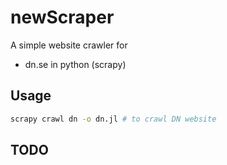 # newScraper

A simple website crawler for 
* dn.se 
in python (scrapy)

## Usage
```bash
scrapy crawl dn -o dn.jl # to crawl DN website
```

## TODO


